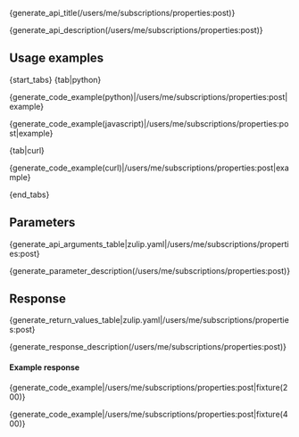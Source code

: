 {generate_api_title(/users/me/subscriptions/properties:post)}

{generate_api_description(/users/me/subscriptions/properties:post)}

## Usage examples

{start_tabs}
{tab|python}

{generate_code_example(python)|/users/me/subscriptions/properties:post|example}

{generate_code_example(javascript)|/users/me/subscriptions/properties:post|example}

{tab|curl}

{generate_code_example(curl)|/users/me/subscriptions/properties:post|example}

{end_tabs}

## Parameters

{generate_api_arguments_table|zulip.yaml|/users/me/subscriptions/properties:post}

{generate_parameter_description(/users/me/subscriptions/properties:post)}

## Response

{generate_return_values_table|zulip.yaml|/users/me/subscriptions/properties:post}

{generate_response_description(/users/me/subscriptions/properties:post)}

#### Example response

{generate_code_example|/users/me/subscriptions/properties:post|fixture(200)}

{generate_code_example|/users/me/subscriptions/properties:post|fixture(400)}
